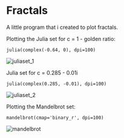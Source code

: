 # Fractals
A little program that i created to plot fractals.

Plotting the Julia set for c = 1 - golden ratio:

`julia(complex(-0.64, 0), dpi=100)`

![juliaset_1](https://github.com/user-attachments/assets/65bbea49-0965-4a32-a916-2dcb21b16dd9)


Julia set for c = 0.285 - 0.01i

`julia(complex(0.285, -0.01), dpi=100)`

![juliaset_2](https://github.com/user-attachments/assets/2c68e7ae-0265-4da3-8d7e-006ff189c9ba)


Plotting the Mandelbrot set:

`mandelbrot(cmap='binary_r', dpi=100)`

![mandelbrot](https://github.com/user-attachments/assets/c34ced51-6260-4227-8f32-ad2de2587ef9)
